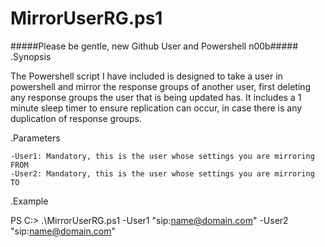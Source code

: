 # MirrorUserRG.ps1

#####Please be gentle, new Github User and Powershell n00b#####
.Synopsis

The Powershell script I have included is designed to take a user in powershell and mirror the response groups of another user, first      deleting any response groups the user that is being updated has. It includes a 1 minute sleep timer to ensure replication can occur, in case there is any duplication of response groups.

.Parameters

    -User1: Mandatory, this is the user whose settings you are mirroring FROM
    -User2: Mandatory, this is the user whose settings you are mirroring TO


.Example

   PS C:\> .\MirrorUserRG.ps1 -User1 "sip:name@domain.com" -User2 "sip:name@domain.com"
